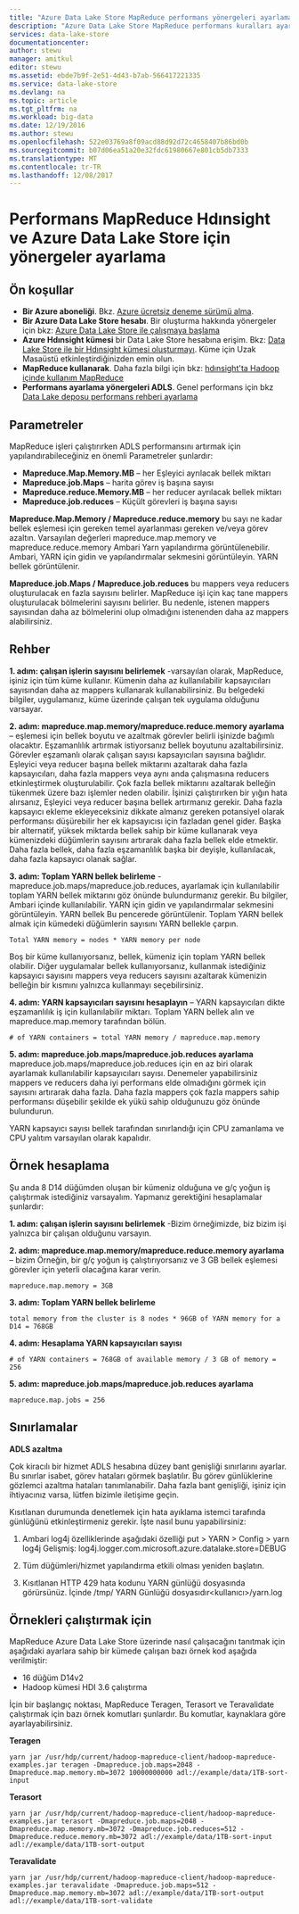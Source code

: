 ```yaml
---
title: "Azure Data Lake Store MapReduce performans yönergeleri ayarlama | Microsoft Docs"
description: "Azure Data Lake Store MapReduce performans kuralları ayarlama"
services: data-lake-store
documentationcenter: 
author: stewu
manager: amitkul
editor: stewu
ms.assetid: ebde7b9f-2e51-4d43-b7ab-566417221335
ms.service: data-lake-store
ms.devlang: na
ms.topic: article
ms.tgt_pltfrm: na
ms.workload: big-data
ms.date: 12/19/2016
ms.author: stewu
ms.openlocfilehash: 522e03769a8f09acd88d92d72c4658407b86bd0b
ms.sourcegitcommit: b07d06ea51a20e32fdc61980667e801cb5db7333
ms.translationtype: MT
ms.contentlocale: tr-TR
ms.lasthandoff: 12/08/2017
---
```

# <a name="performance-tuning-guidance-for-mapreduce-on-hdinsight-and-azure-data-lake-store"></a>Performans MapReduce Hdınsight ve Azure Data Lake Store için yönergeler ayarlama


## <a name="prerequisites"></a>Ön koşullar

* **Bir Azure aboneliği**. Bkz. [Azure ücretsiz deneme sürümü alma](https://azure.microsoft.com/pricing/free-trial/).
* **Bir Azure Data Lake Store hesabı**. Bir oluşturma hakkında yönergeler için bkz: [Azure Data Lake Store ile çalışmaya başlama](data-lake-store-get-started-portal.md)
* **Azure Hdınsight kümesi** bir Data Lake Store hesabına erişim. Bkz: [Data Lake Store ile bir Hdınsight kümesi oluşturmayı](data-lake-store-hdinsight-hadoop-use-portal.md). Küme için Uzak Masaüstü etkinleştirdiğinizden emin olun.
* **MapReduce kullanarak**.  Daha fazla bilgi için bkz: [hdınsight'ta Hadoop içinde kullanım MapReduce](https://docs.microsoft.com/azure/hdinsight/hdinsight-use-mapreduce)  
* **Performans ayarlama yönergeleri ADLS**.  Genel performans için bkz [Data Lake deposu performans rehberi ayarlama](https://docs.microsoft.com/azure/data-lake-store/data-lake-store-performance-tuning-guidance)  

## <a name="parameters"></a>Parametreler

MapReduce işleri çalıştırırken ADLS performansını artırmak için yapılandırabileceğiniz en önemli Parametreler şunlardır:

* **Mapreduce.Map.Memory.MB** – her Eşleyici ayrılacak bellek miktarı
* **Mapreduce.job.Maps** – harita görev iş başına sayısı
* **Mapreduce.reduce.Memory.MB** – her reducer ayrılacak bellek miktarı
* **Mapreduce.job.reduces** – Küçült görevleri iş başına sayısı

**Mapreduce.Map.Memory / Mapreduce.reduce.memory** bu sayı ne kadar bellek eşlemesi için gereken temel ayarlanması gereken ve/veya görev azaltın.  Varsayılan değerleri mapreduce.map.memory ve mapreduce.reduce.memory Ambari Yarn yapılandırma görüntülenebilir.  Ambari, YARN için gidin ve yapılandırmalar sekmesini görüntüleyin.  YARN bellek görüntülenir.  

**Mapreduce.job.Maps / Mapreduce.job.reduces** bu mappers veya reducers oluşturulacak en fazla sayısını belirler.  MapReduce işi için kaç tane mappers oluşturulacak bölmelerini sayısını belirler.  Bu nedenle, istenen mappers sayısından daha az bölmelerini olup olmadığını istenenden daha az mappers alabilirsiniz.       

## <a name="guidance"></a>Rehber

**1. adım: çalışan işlerin sayısını belirlemek** -varsayılan olarak, MapReduce, işiniz için tüm küme kullanır.  Kümenin daha az kullanılabilir kapsayıcıları sayısından daha az mappers kullanarak kullanabilirsiniz.  Bu belgedeki bilgiler, uygulamanız, küme üzerinde çalışan tek uygulama olduğunu varsayar.      

**2. adım: mapreduce.map.memory/mapreduce.reduce.memory ayarlama** – eşlemesi için bellek boyutu ve azaltmak görevler belirli işinizde bağımlı olacaktır.  Eşzamanlılık artırmak istiyorsanız bellek boyutunu azaltabilirsiniz.  Görevler eşzamanlı olarak çalışan sayısı kapsayıcıları sayısına bağlıdır.  Eşleyici veya reducer başına bellek miktarını azaltarak daha fazla kapsayıcıları, daha fazla mappers veya aynı anda çalışmasına reducers etkinleştirmek oluşturulabilir.  Çok fazla bellek miktarını azaltarak belleğin tükenmek üzere bazı işlemler neden olabilir.  İşinizi çalıştırırken bir yığın hata alırsanız, Eşleyici veya reducer başına bellek artırmanız gerekir.  Daha fazla kapsayıcı ekleme ekleyeceksiniz dikkate almanız gereken potansiyel olarak performansı düşürebilir her ek kapsayıcısı için fazladan genel gider.  Başka bir alternatif, yüksek miktarda bellek sahip bir küme kullanarak veya kümenizdeki düğümlerin sayısını artırarak daha fazla bellek elde etmektir.  Daha fazla bellek, daha fazla eşzamanlılık başka bir deyişle, kullanılacak, daha fazla kapsayıcı olanak sağlar.  

**3. adım: Toplam YARN bellek belirleme** - mapreduce.job.maps/mapreduce.job.reduces, ayarlamak için kullanılabilir toplam YARN bellek miktarını göz önünde bulundurmanız gerekir.  Bu bilgiler, Ambari içinde kullanılabilir.  YARN için gidin ve yapılandırmalar sekmesini görüntüleyin.  YARN bellek Bu pencerede görüntülenir.  Toplam YARN bellek almak için kümedeki düğümlerin sayısını YARN bellekle çarpın.

    Total YARN memory = nodes * YARN memory per node
Boş bir küme kullanıyorsanız, bellek, kümeniz için toplam YARN bellek olabilir.  Diğer uygulamalar bellek kullanıyorsanız, kullanmak istediğiniz kapsayıcı sayısını mappers veya reducers sayısını azaltarak kümenizin belleğin bir kısmını yalnızca kullanmayı seçebilirsiniz.  

**4. adım: YARN kapsayıcıları sayısını hesaplayın** – YARN kapsayıcıları dikte eşzamanlılık iş için kullanılabilir miktarı.  Toplam YARN bellek alın ve mapreduce.map.memory tarafından bölün.  

    # of YARN containers = total YARN memory / mapreduce.map.memory

**5. adım: mapreduce.job.maps/mapreduce.job.reduces ayarlama** mapreduce.job.maps/mapreduce.job.reduces için en az biri olarak ayarlamak kullanılabilir kapsayıcıları sayısı.  Denemeler yapabilirsiniz mappers ve reducers daha iyi performans elde olmadığını görmek için sayısını artırarak daha fazla.  Daha fazla mappers çok fazla mappers sahip performansı düşebilir şekilde ek yükü sahip olduğunuzu göz önünde bulundurun.  

YARN kapsayıcı sayısı bellek tarafından sınırlandığı için CPU zamanlama ve CPU yalıtım varsayılan olarak kapalıdır.

## <a name="example-calculation"></a>Örnek hesaplama

Şu anda 8 D14 düğümden oluşan bir kümeniz olduğuna ve g/ç yoğun iş çalıştırmak istediğiniz varsayalım.  Yapmanız gerektiğini hesaplamalar şunlardır:

**1. adım: çalışan işlerin sayısını belirlemek** -Bizim örneğimizde, biz bizim işi yalnızca bir çalışan olduğunu varsayın.  

**2. adım: mapreduce.map.memory/mapreduce.reduce.memory ayarlama** – bizim Örneğin, bir g/ç yoğun iş çalıştırıyorsanız ve 3 GB bellek eşlemesi görevler için yeterli olacağına karar verin.

    mapreduce.map.memory = 3GB
**3. adım: Toplam YARN bellek belirleme**

    total memory from the cluster is 8 nodes * 96GB of YARN memory for a D14 = 768GB
**4. adım: Hesaplama YARN kapsayıcıları sayısı**

    # of YARN containers = 768GB of available memory / 3 GB of memory =   256

**5. adım: mapreduce.job.maps/mapreduce.job.reduces ayarlama**

    mapreduce.map.jobs = 256

## <a name="limitations"></a>Sınırlamalar

**ADLS azaltma**

Çok kiracılı bir hizmet ADLS hesabına düzey bant genişliği sınırlarını ayarlar.  Bu sınırlar isabet, görev hataları görmek başlatılır. Bu görev günlüklerine gözlemci azaltma hataları tanımlanabilir.  Daha fazla bant genişliği, işiniz için ihtiyacınız varsa, lütfen bizimle iletişime geçin.   

Kısıtlanan durumunda denetlemek için hata ayıklama istemci tarafında günlüğünü etkinleştirmeniz gerekir. İşte nasıl bunu yapabilirsiniz:

1. Ambari log4j özelliklerinde aşağıdaki özelliği put > YARN > Config > yarn log4j Gelişmiş: log4j.logger.com.microsoft.azure.datalake.store=DEBUG

2. Tüm düğümleri/hizmet yapılandırma etkili olması yeniden başlatın.

3. Kısıtlanan HTTP 429 hata kodunu YARN günlüğü dosyasında görürsünüz. İçinde /tmp/ YARN Günlüğü dosyasıdır&lt;kullanıcı&gt;/yarn.log

## <a name="examples-to-run"></a>Örnekleri çalıştırmak için

MapReduce Azure Data Lake Store üzerinde nasıl çalışacağını tanıtmak için aşağıdaki ayarlara sahip bir kümede çalışan bazı örnek kod aşağıda verilmiştir:

* 16 düğüm D14v2
* Hadoop kümesi HDI 3.6 çalıştırma

İçin bir başlangıç noktası, MapReduce Teragen, Terasort ve Teravalidate çalıştırmak için bazı örnek komutları şunlardır.  Bu komutlar, kaynaklara göre ayarlayabilirsiniz.

**Teragen**

    yarn jar /usr/hdp/current/hadoop-mapreduce-client/hadoop-mapreduce-examples.jar teragen -Dmapreduce.job.maps=2048 -Dmapreduce.map.memory.mb=3072 10000000000 adl://example/data/1TB-sort-input

**Terasort**

    yarn jar /usr/hdp/current/hadoop-mapreduce-client/hadoop-mapreduce-examples.jar terasort -Dmapreduce.job.maps=2048 -Dmapreduce.map.memory.mb=3072 -Dmapreduce.job.reduces=512 -Dmapreduce.reduce.memory.mb=3072 adl://example/data/1TB-sort-input adl://example/data/1TB-sort-output

**Teravalidate**

    yarn jar /usr/hdp/current/hadoop-mapreduce-client/hadoop-mapreduce-examples.jar teravalidate -Dmapreduce.job.maps=512 -Dmapreduce.map.memory.mb=3072 adl://example/data/1TB-sort-output adl://example/data/1TB-sort-validate

